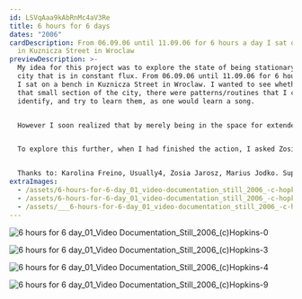 ```yaml
---
id: LSVqAaa9kAbRnMc4aV3Re
title: 6 hours for 6 days
dates: "2006"
cardDescription: From 06.09.06 until 11.09.06 for 6 hours a day I sat on a bench
  in Kuznicza Street in Wroclaw
previewDescription: >-
  My idea for this project was to explore the state of being stationary within a
  city that is in constant flux. From 06.09.06 until 11.09.06 for 6 hours a day
  I sat on a bench in Kuznicza Street in Wroclaw. I wanted to see whether, for
  that small section of the city, there were patterns/routines that I could
  identify, and try to learn them, as one would learn a song.


  However I soon realized that by merely being in the space for extended periods of time I began to attract people’s curiosity. Although I had set out to watch and learn the space I began to feel that it was in fact me that was being observed. As the days passed I felt this mutual curiosity mount. But was it actually mutual?


  To explore this further, when I had finished the action, I asked Zosia Jarosz and Marius Jodko to interview people in that particular space about ‘the guy on the bench’. The video presents this material; a spectrum of memories, encompassing the wildly inaccurate, the highly perceptive and those that simply do not look.


  Thanks to: Karolina Freino, Usually4, Zosia Jarosz, Marius Jodko. Supported by: Gallery Entropia
extraImages:
  - /assets/6-hours-for-6-day_01_video-documentation_still_2006_-c-hopkins-11.jpg
  - /assets/6-hours-for-6-day_01_video-documentation_still_2006_-c-hopkins-5.jpg
  - /assets/___6-hours-for-6-day_01_video-documentation_still_2006_-c-hopkins-8.jpg
---
```

![](/assets/6-hours-for-6-day_01_video-documentation_still_2006_-c-hopkins-0.jpg "6 hours for 6 day_01_Video Documentation_Still_2006_(c)Hopkins-0")

![](/assets/6-hours-for-6-day_01_video-documentation_still_2006_-c-hopkins-3.jpg "6 hours for 6 day_01_Video Documentation_Still_2006_(c)Hopkins-3")

![](/assets/6-hours-for-6-day_01_video-documentation_still_2006_-c-hopkins-4.jpg "6 hours for 6 day_01_Video Documentation_Still_2006_(c)Hopkins-4")

![](/assets/6-hours-for-6-day_01_video-documentation_still_2006_-c-hopkins-9.jpg "6 hours for 6 day_01_Video Documentation_Still_2006_(c)Hopkins-9")
